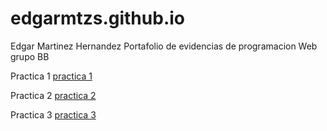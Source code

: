 # edgarmtzs.github.io
Edgar Martinez Hernandez
Portafolio de evidencias de programacion Web grupo BB

Practica 1
<a href="https://edgarmtzs.github.io/MatrizdeEstilos.html">practica 1 </a>

 Practica 2
 <a href="https://www.dropbox.com/s/htl2dezflkuq5o9/curriculum.pdf?dl=0">practica 2 </a>
 
 Practica 3
 <a href="https://edgarmtzs.github.io/horario.html">practica 3 </a>
 
 
 
 
